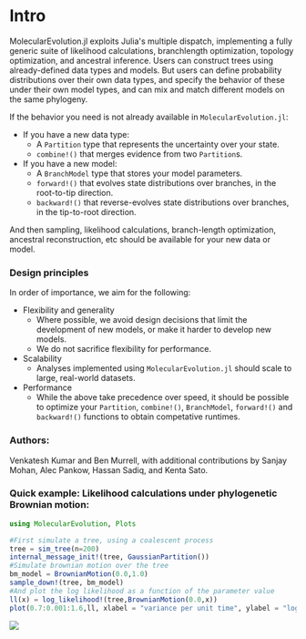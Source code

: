 # Intro

MolecularEvolution.jl exploits Julia's multiple dispatch, implementing a fully generic suite of likelihood calculations, branchlength optimization, topology optimization, and ancestral inference. Users can construct trees using already-defined data types and models. But users can define probability distributions over their own data types, and specify the behavior of these under their own model types, and can mix and match different models on the same phylogeny.

If the behavior you need is not already available in `MolecularEvolution.jl`:
- If you have a new data type:
  - A `Partition` type that represents the uncertainty over your state. 
  - `combine!()` that merges evidence from two `Partition`s.
- If you have a new model:
  - A `BranchModel` type that stores your model parameters.
  - `forward!()` that evolves state distributions over branches, in the root-to-tip direction.
  - `backward!()` that reverse-evolves state distributions over branches, in the tip-to-root direction.

And then sampling, likelihood calculations, branch-length optimization, ancestral reconstruction, etc should be available for your new data or model.

### Design principles
In order of importance, we aim for the following:
- Flexibility and generality
  - Where possible, we avoid design decisions that limit the development of new models, or make it harder to develop new models.
  - We do not sacrifice flexibility for performance.
- Scalability
  - Analyses implemented using `MolecularEvolution.jl` should scale to large, real-world datasets.
- Performance
  - While the above take precedence over speed, it should be possible to optimize your `Partition`, `combine!()`, `BranchModel`, `forward!()` and `backward!()` functions to obtain competative runtimes.

### Authors:
Venkatesh Kumar and Ben Murrell, with additional contributions by Sanjay Mohan, Alec Pankow, Hassan Sadiq, and Kenta Sato.

### Quick example: Likelihood calculations under phylogenetic Brownian motion:

```julia
using MolecularEvolution, Plots

#First simulate a tree, using a coalescent process
tree = sim_tree(n=200)
internal_message_init!(tree, GaussianPartition())
#Simulate brownian motion over the tree
bm_model = BrownianMotion(0.0,1.0)
sample_down!(tree, bm_model)
#And plot the log likelihood as a function of the parameter value
ll(x) = log_likelihood!(tree,BrownianMotion(0.0,x))
plot(0.7:0.001:1.6,ll, xlabel = "variance per unit time", ylabel = "log likelihood")
```
![](figures/quick_example.svg)
